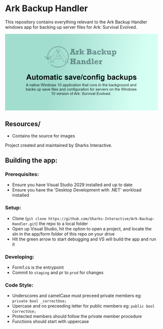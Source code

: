# Ark Backup Handler
This repository contains everything relevant to the Ark Backup Handler windows app for backing up server files for Ark: Survival Evolved.

![This is an image](https://raw.githubusercontent.com/Sharks-Interactive/Ark-Backup-Handler/bfee4b55c9e36a806b61f339c67057bb1c4dffe0/.branding/Ark%20Backup%20Handler%20Social%20Card.png)

## Resources/
  - Contains the source for images
  
Project created and maintained by Sharks Interactive.

## Building the app:
### Prerequisites:
  - Ensure you have Visual Studio 2029 installed and up to date
  - Ensure you have the 'Desktop Development with .NET' workload installed
  
### Setup:
  - Clone (``git clone https://github.com/Sharks-Interactive/Ark-Backup-Handler.git``) the repo to a local folder
  - Open up Visual Studio, hit the option to open a project, and locate the sln in the app/form folder of this repo on your drive
  - Hit the green arrow to start debugging and VS will build the app and run it
  
### Developing:
  - Form1.cs is the entrypoint
  - Commit to ``staging`` and pr to ``prod`` for changes

### Code Style:
  - Underscores and camelCase must preceed private members eg: ``private bool _correctUse;``
  - Upercase and no preceeding letter for public members eg: ``public bool CorrectUse;``
  - Protected members should follow the private member procedure
  - Functions should start with uppercase
  
